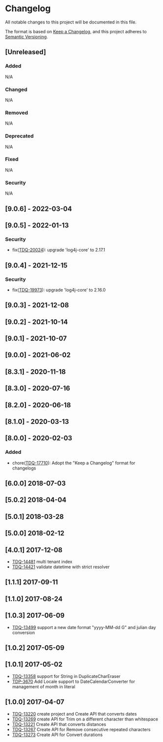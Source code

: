 # Changelog
All notable changes to this project will be documented in this file.

The format is based on [Keep a Changelog](https://keepachangelog.com/en/1.0.0/),
and this project adheres to [Semantic Versioning](https://semver.org/spec/v2.0.0.html).

## [Unreleased]
### Added
N/A
### Changed
N/A
### Removed
N/A
### Deprecated
N/A
### Fixed
N/A
### Security
N/A

## [9.0.6] - 2022-03-04

## [9.0.5] - 2022-01-13
### Security
- fix([TDQ-20024](https://jira.talendforge.org/browse/TDQ-20024)): upgrade 'log4j-core' to 2.17.1

## [9.0.4] - 2021-12-15
### Security
- fix([TDQ-19973](https://jira.talendforge.org/browse/TDQ-19973)): upgrade 'log4j-core' to 2.16.0

## [9.0.3] - 2021-12-08

## [9.0.2] - 2021-10-14

## [9.0.1] - 2021-10-07

## [9.0.0] - 2021-06-02

## [8.3.1] - 2020-11-18

## [8.3.0] - 2020-07-16

## [8.2.0] - 2020-06-18

## [8.1.0] - 2020-03-13

## [8.0.0] - 2020-02-03
### Added
- chore([TDQ-17710](https://jira.talendforge.org/browse/TDQ-17710)): Adopt the "Keep a Changelog" format for changelogs

## [6.0.0] 2018-07-03
## [5.0.2] 2018-04-04
## [5.0.1] 2018-03-28
## [5.0.0] 2018-02-12

## [4.0.1] 2017-12-08
- [TDQ-14481](https://jira.talendforge.org/browse/TDQ-14481) multi tenant index
- [TDQ-14421](https://jira.talendforge.org/browse/TDQ-14421) validate datetime with strict resolver

## [1.1.1] 2017-09-11
## [1.1.0] 2017-08-24

## [1.0.3] 2017-06-09
- [TDQ-13499](https://jira.talendforge.org/browse/TDQ-13499) support a new date format "yyyy-MM-dd G" and julian day conversion

## [1.0.2] 2017-05-09

## [1.0.1] 2017-05-02
- [TDQ-13358](https://jira.talendforge.org/browse/TDQ-13358) support for String in DuplicateCharEraser
- [TDP-3670](https://jira.talendforge.org/browse/TDP-3670)  Add Locale support to DateCalendarConverter for management of month in literal

## [1.0.0] 2017-04-07
- [TDQ-13220](https://jira.talendforge.org/browse/TDQ-13220) create project and Create API that converts dates
- [TDQ-13269](https://jira.talendforge.org/browse/TDQ-13269) create API for Trim on a different character than whitespace
- [TDQ-13221](https://jira.talendforge.org/browse/TDQ-13221) Create API that converts distances
- [TDQ-13267](https://jira.talendforge.org/browse/TDQ-13267) Create API for Remove consecutive repeated characters
- [TDQ-13273](https://jira.talendforge.org/browse/TDQ-13273) Create API for Convert durations
